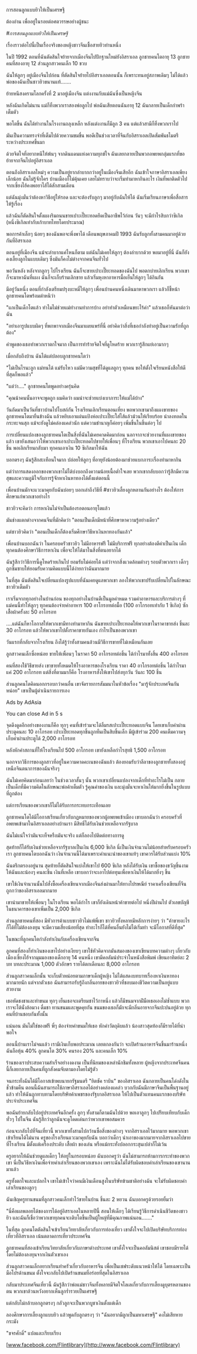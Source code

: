 
การสอนลูกแบบยิวให้เป็นเศรษฐี

ต้องอ่าน เพื่ออยู่ในรอยต่อศตวรรษอย่างผู้ชนะ

_#การสอนลูกแบบยิวให้เป็นเศรษฐี_

เรื่องราวต่อไปนี้เป็นเรื่องจริงของหญิงชาวจีนเชื้อสายยิวท่านหนึ่ง

ในปี 1992 ตอนที่ฉันตัดสินใจย้ายจากเมืองจีนไปปักฐานใหม่ยังอิสราเอล ลูกชายคนโตอายุ 13 ลูกชายคนที่สองอายุ 12 ส่วนลูกสาวคนเล็ก 10 ขวบ

ฉันให้ลูกๆ อยู่เมืองจีนไปก่อน ที่ตัดสินใจย้ายไปอิสราเอลตอนนั้น ก็เพราะทนอยู่สภาพเดิมๆ ไม่ได้แล้ว พ่อของฉันเป็นชาวยิวขนานแท้.......

ย้ายหนีสงครามโลกครั้งที่ 2 มาอยู่เมืองจีน แต่งงานกับแม่ฉันซึ่งเป็นหญิงจีน

หลังฉันเกิดไม่นาน แม่ก็ทิ้งพวกเราสองพ่อลูกไป พ่อฉันเสียตอนฉันอายุ 12 ฉันกลายเป็นเด็กกำพร้าเต็มตัว

พอโตขึ้น ฉันได้ทำงานในโรงงานถลุงเหล็ก หลังแต่งงานก็มีลูก 3 คน แต่แล้วสามีก็ทิ้งพวกเราไป

มันเป็นความทรงจำที่เต็มไปด้วยความขมขื่น พอดีเป็นช่วงเวลาที่จีนกับอิสราเอลเปิดสัมพันธไมตรีระหว่างประเทศขึ้นมา

ด้วยจิตใจที่อยากหนีให้พ้นๆ จากดินแดนแห่งความทุกข์ใจ ฉันเลยกลายเป็นพวกอพยพกลุ่มแรกที่ขอย้ายจากจีนไปอยู่อิสราเอล

ตอนถึงอิสราเอลใหม่ๆ ความเป็นอยู่ยากลำบากกว่าอยู่ในเมืองจีนเสียอีก ฉันเข้าใจภาษาอิสราเอลเพียงเล็กน้อย ฉันไม่รู้จักใคร บ้านเมืองก็ไม่คุ้นเคย เลยไม่ทราบว่าจะเริ่มทำมาหากินอะไร เงินที่พกติดตัวไปจากเซี่ยงไฮ้คงพอยาไส้ได้สักสามเดือน

แต่ฉันมุ่งมั่นว่าต้องหาวิธีอยู่ให้รอด และจะต้องรับลูกๆ มาอยู่กับฉันให้ได้ ฉันเริ่มเรียนภาษาเพื่อสื่อสารให้รู้เรื่อง

แล้วฉันก็ตัดสินใจตั้งแผงริมถนนขายเปาะเปี๊ยะทอดยึดเป็นอาชีพไว้ก่อน วันๆ จะมีกำไรสิบกว่าซิเกิล (หนึ่งซิเกิลเท่ากับเก้าบาทไทยโดยประมาณ)

พอการค้าเล็กๆ น้อยๆ ของฉันพอจะพึ่งพาได้ เดือนพฤษภาคมปี 1993 ฉันรับลูกทั้งสามคนมาอยู่ด้วยกันที่อิสราเอล

ตอนอยู่ที่เมืองจีน แม้จะลำบากแค่ไหนก็ตาม แต่ฉันไม่เคยให้ลูกๆ ต้องลำบากด้วย พอมาอยู่ที่นี่ ฉันก็ยังคงเลี้ยงลูกในแบบเดิมๆ ซึ่งมันก็คงไม่ต่างจากคนจีนทั่วไป

พอวันหลัง หลังจากลูกๆ ไปโรงเรียน ฉันก็จะขายเปาะเปี๊ยะทอดของฉันไป พอตกบ่ายเลิกเรียน พวกเขาก็จะมาหาฉันที่แผง ฉันก็จะเก็บร้านเลิกขาย แล้วเริ่มหุงหาอาหารมื้อเย็นให้ลูกๆ ได้กินกัน

มีอยู่วันหนึ่ง ตอนที่กำลังเตรียมปรุงบะหมี่ให้ลูกๆ เพื่อนบ้านคนหนึ่งเดินมาหาพวกเรา แล้วก็ชี้หน้าลูกชายคนโตพร้อมตำหนิว่า

"แกเป็นเด็กโตแล้ว ทำไมไม่ช่วยแม่ทำงานทำการบ้าง อย่าทำตัวเหมือนขยะไร้ค่า" แล้วเธอก็หันมาต่อว่าฉัน

"อย่าเอารูปแบบผิดๆ ที่พกพาจากเมืองจีนมาเผยแพร่ที่นี่ อย่าคิดว่าสิ่งที่เธอกำลังทำอยู่เป็นความรักที่ถูกต้อง"

คำพูดของเธอทำพวกเราตกใจมาก เป็นการทำร้ายจิตใจที่ดูโหดร้าย พวกเรารู้สึกแย่เอามากๆ

เมื่อกลับถึงบ้าน ฉันได้แต่ปลอบลูกชายคนโตว่า

"ไม่เป็นไรนะลูก แม่ทนได้ แม่รับไหว แม่มีความสุขที่ได้ดูแลลูกๆ ทุกคน ขอให้ตั้งใจเรียนหนังสือให้ดีที่สุดก็พอแล้ว”

"แต่ว่า...." ลูกชายคนโตพูดอย่างครุ่นคิด

"คุณน้าคนนั้นอาจจะพูดถูก ผมคิดว่า ผมน่าจะช่วยแบ่งเบาภาระให้แม่ได้บ้าง"

วันถัดมาเป็นวันที่ชาวบ้านไปโบสถ์กัน โรงเรียนเลิกเรียนตอนเที่ยง พอพวกเขามาถึงแผงขายของ ลูกชายคนโตมายืนข้างฉัน แล้วหยิบเอาแผ่นแป้งห่อเปาะเปี๊ยะใส่ไส้แล้วม้วนให้เรียบร้อย นำลงทอดในกระทะจนสุก แม้จะยังดูไม่คล่องแคล่วนัก แต่ความชำนาญก็ค่อยๆ เพิ่มขึ้นในชิ้นต่อๆ ไป

การเปลี่ยนแปลงของลูกชายคนโตเป็นสิ่งที่ฉันไม่เคยคาดคิดมาก่อน นอกจากจะช่วยงานที่แผงขายของแล้ว เขายังเสนอว่าให้พวกเขาเอาเปาะเปี๊ยะทอดไปขายให้เพื่อนๆ ที่โรงเรียน พวกเขาเอาไปคนละ 20 ชิ้น พอเลิกเรียนกลับมา ทุกคนเอาเงิน 10 ซิเกิลมาให้ฉัน

บอกตรงๆ ฉันรู้สึกสะเทือนใจมาก ปล่อยให้ลูกๆ ที่อายุยังน้อยต้องมาช่วยแบกภาระเรื่องทำมาหากิน

แต่ว่าการแสดงออกของพวกเขาไม่ได้บ่งบอกถึงความน้อยเนื้อต่ำใจเลย พวกเขากลับบอกว่ารู้สึกมีความสุขและความภูมิใจกับการรู้จักหาเงินหาทองได้ตั้งแต่ตอนนี้

เพื่อนบ้านมักจะแวะมาคุยกับฉันบ่อยๆ บอกเล่าถึงวิธีที่ #ชาวยิวเลี้ยงลูกหลานกันอย่างไร ต้องให้การศึกษาแก่พวกเขาอย่างไร

ชาวยิวจะคิดว่า การหาเงินไม่จำเป็นต้องรอตอนอายุโตแล้ว

มันช่างแตกต่างจากคนจีนที่มักคิดว่า "ตอนเป็นเด็กมีหน้าที่ศึกษาหาความรู้อย่างเดียว"

แต่ชาวยิวคิดว่า "ตอนเป็นเด็กก็ต้องเริ่มศึกษาวิธีหาเงินหาทองกันแล้ว"

เพื่อนบ้านบอกฉันว่า ในครอบครัวชาวยิว ไม่มีอาหารฟรี ไม่มีบริการฟรี ทุกอย่างต้องตีค่าเป็นเงิน เด็กทุกคนต้องศึกษาวิธีการหาเงิน เพื่อจะให้ได้มาในสิ่งที่ตนอยากได้

ฉันรู้สึกว่าวิธีการนี้ดูโหดร้ายเกินไป ยอมรับไม่ค่อยได้ แต่ว่าจากสิ่งแวดล้อมต่างๆ รอบตัวพวกเรา เด็กๆ ถูกซึมซาบให้ยอมรับความคิดแบบนี้ได้ง่ายกว่าฉันมากมาย

ในที่สุด ฉันตัดสินใจเปลี่ยนแปลงรูปแบบที่ฉันเคยดูแลพวกเขา ลองให้พวกเขาปรับเปลี่ยนไปในลักษณะชาวยิวเต็มตัว

เราเริ่มจากทุกอย่างในบ้านก่อน ของทุกอย่างในบ้านตีเป็นมูลค่าหมด รวมค่าอาหารและบริการต่างๆ ที่แม่คนนี้ทำให้ลูกๆ ทุกคนต้องจ่ายค่าอาหาร 100 อาโกรอทต่อมื้อ (100 อาโกรอทเท่ากับ 1 ซิเกิล) ซักเสื้อผ้าครั้งละ 50 อาโกรอท

....แต่ฉันก็หาโอกาสให้พวกเขามีทางทำมาหากิน ฉันขายเปาะเปี๊ยะทอดให้พวกเขาในราคาขายส่ง ชิ้นละ 30 อาโกรอท แล้วให้พวกเขาไปตั้งราคาขายกันเอง กำไรเป็นของพวกเขา

วันแรกที่กลับจากโรงเรียน ถึงได้รู้ว่าทั้งสามคนล้วนมีวิธีการขายที่ไม่เหมือนกันเลย

ลูกสาวคนเล็กซื่อหน่อย ขายให้เพื่อนๆ ในราคา 50 อาโกรอทต่อชิ้น ได้กำไรมาทั้งสิ้น 400 อาโกรอท

คนที่สองใช้วิธีขายส่ง เขาขายทั้งหมดให้โรงอาหารของโรงเรียน ราคา 40 อาโกรอทต่อชิ้น ได้กำไรมาแค่ 200 อาโกรอท แต่สิ่งที่ตามมาก็คือ โรงอาหารสั่งให้เขาไปส่งทุกวัน วันละ 100 ชิ้น

ส่วนลูกคนโตคิดนอกกรอบกว่าคนอื่น เขาจัดรายการสัมมนาในหัวข้อเรื่อง "มารู้จักประเทศจีนกันหน่อย" เขาเป็นผู้ดำเนินรายการเอง

Ads by AdAsia

You can close Ad in 5 s

จุดดึงดูดอีกอย่างของงานก็คือ ทุกๆ คนที่เข้าร่วมจะได้ลิ้มรสเปาะเปี๊ยะทอดแบบจีน โดยเขาเก็บค่าผ่านประตูคนละ 10 อาโกรอท เปาะเปี๊ยะทอดทุกชิ้นถูกหั่นเป็นสิบชิ้นเล็ก มีผู้เข้าร่วม 200 คนเต็มความจุ เก็บค่าผ่านประตูได้ 2,000 อาโกรอท

หลังหักค่าสถานที่ให้โรงเรียนไป 500 อาโกรอท เขายังเหลือกำไรสุทธิ 1,500 อาโกรอท

นอกจากวิธีการของลูกสาวที่อยู่ในความคาดคะเนของฉันแล้ว ต้องยอมรับว่าลีลาของลูกชายทั้งสองอยู่เหนือจินตนาการของฉันจริงๆ

ฉันไม่เคยคิดมาก่อนเลยว่า ในช่วงเวลาสั้นๆ นั้น พวกเขาเปลี่ยนแปลงจากเด็กที่ทำอะไรไม่เป็น กลายเป็นเด็กที่มีความคิดในลักษณะพ่อค้าเต็มตัว รู้คุณค่าของเงิน และมุ่งมั่นจะหาเงินให้มากยิ่งขึ้นในรูปแบบที่ถูกต้อง

แต่การเรียนของพวกเขาก็ไม่ได้รับการกระทบกระเทือนเลย

ลูกชายคนโตได้มีโอกาสเรียนเกี่ยวกับกฎหมายของพวกผู้อพยพเข้าเมือง เขาบอกฉันว่า ครอบครัวที่อพยพเข้ามาในอิสราเอลอย่างบ้านเรา มีสิทธิ์ได้รับเงินช่วยเหลือจากรัฐบาล

ฉันไม่แน่ใจว่ามันจะเท็จหรือมันจะจริง แต่ก็ลองไปติดต่อทางการดู

สุดท้ายก็ได้รับเงินช่วยเหลือจากรัฐบาลเป็นเงิน 6,000 ซิเกิล นี่เป็นเงินจำนวนไม่น้อยสำหรับครอบครัวเรา ลูกชายคนโตบอกฉันว่า เงินจำนวนนี้ได้มาเพราะคำแนะนำของเขาแท้ๆ เขาควรได้รับส่วนแบ่ง 10%

ฉันตรึกตรองอยู่นาน สุดท้ายก็ตัดสินใจแบ่งให้เขาไป 600 ซิเกิล หลังได้รับเงิน เขาซื้อของขวัญชิ้นงามให้ฉันและน้องๆ คนละชิ้น เงินที่เหลือ เขาบอกว่าจะเอาไปต่อทุนเพื่อหาเงินให้ได้มากยิ่งๆ ขึ้น

เขาใช้เงินจำนวนนั้นไปสั่งซื้อเครื่องเขียนจากเมืองจีนส่งผ่านมาให้ทางไปรษณีย์ ราคาเครื่องเขียนที่จีนถูกกว่าของอิสราเอลมากมาย

เขานำมาขายให้เพื่อนๆ ในโรงเรียน พอได้กำไร เขาก็ยังเดินหน้าค้าขายต่อไป หนึ่งปีผ่านไป ตัวเลขบัญชีในธนาคารของเขาเพิ่มเป็น 2,000 ซิเกิล

ส่วนลูกชายคนที่สอง มีหัวการค้าแบบชาวยิวไม่แพ้พี่เขา ชาวยิวทั้งหลายมีหลักการง่ายๆ ว่า "ค้าขายอะไรก็ได้ที่ไม่ต้องลงทุน จะมีความเสี่ยงน้อยที่สุด ทำอะไรก็ได้ที่คนอื่นยังไม่ได้เริ่มทำ จะมีโอกาสที่ดีที่สุด"

ในขณะที่ลูกคนโตกำลังทำเงินกับเครื่องเขียนจากจีน

ลูกคนที่สองก็ทำเงินของเขาไปอย่างเงียบๆ เขาใช้หัวคิดจากมันสมองของเขาเขียนบทความต่างๆ เกี่ยวกับเมืองเซี่ยงไฮ้จากมุมมองของเด็กอายุ 14 คนหนึ่ง เขามีคอลัมน์ประจำในหนังสือพิมพ์ เขียนอาทิตย์ละ 2 บท บทละประมาณ 1,000 ตัวอักษร รายได้ตกเดือนละ 8,000 อาโกรอท

ส่วนลูกสาวคนเล็กนั้น จะเก็บตัวหน่อยตามภาษาเด็กผู้หญิง ไม่ได้แสดงบทบาทเรื่องหาเงินหาทองมากมายนัก แต่จากตัวเธอ ฉันสามารถรับรู้ถึงกลิ่นอายของชาวยิวที่ชอบมองชีวิตความเป็นอยู่แบบสวยงาม

เธอหัดชงชาและทำขนม ทุกๆ เย็นเธอจะเตรียมชาไว้กาหนึ่ง แล้วก็มีขนมจากฝีมือเธอเองไม่ซ้ำแบบ พวกเราจะได้นั่งล้อมวง ดื่มชา ทานขนมและพูดคุยกัน ขนมของเธอก็มักจะมีกลิ่นอายจากจีนปะปนอยู่ด้วย ทุกคนที่บ้านชอบกันทั้งนั้น

แน่นอน มันไม่ใช่ของฟรี พี่ๆ ต้องจ่ายค่าขนมให้เธอ หักค่าวัตถุดิบแล้ว น้องสาวสุดท้องก็มีรายได้ที่น่าพอใจ

ตอนนี้บ้านเราไม่จนแล้ว เรามีเงินเก็บพอประมาณ เลยตกลงกันว่า จะเปิดร้านอาหารจีนขึ้นมาร้านหนึ่ง ฉันถือหุ้น 40% ลูกคนโต 30% คนรอง 20% และคนเล็ก 10%

ร้านของเราประสบความสำเร็จอย่างงดงาม เป็นที่นิยมของเหล่านักชิมทั้งหลาย ผู้หญิงจากประเทศจีนคนนี้ก็เลยกลายเป็นคนที่ถูกสังคมจับตามองโดยไม่รู้ตัว

จนกระทั่งฉันได้มีโอกาสเข้าพบนายกรัฐมนตรี "ยิตซัค ราบิน" ของอิสราเอล ฉันกลายเป็นคนโด่งดังในชั่วข้ามคืน ตอนนี้ฉันสามารถใช้ภาษาอิสราเอลได้อย่างคล่องแคล่ว บวกกับฉันมีภาษาจีนเป็นพื้นฐานอยู่แล้ว ทำให้ฉันถูกทาบทามโดยบริษัทค้าเพชรของรัฐบาลอิสราเอล ให้ไปเป็นตัวแทนคนแรกของบริษัทประจำประเทศจีน

พอฉันย้ายกลับไปอยู่ประเทศจีนอีกครั้ง ลูกๆ ทั้งสามก็ตามฉันไปด้วย พอเอาลูกๆ ไปเปรียบเทียบกับเด็กทั่วๆ ไปในจีน ฉันรู้สึกว่าลูกฉันจะดูโดดเด่นกว่าพวกเขาพอสมควร

ก่อนจะกลับไปที่จีนเที่ยวนี้ พวกเขาทั้งสามไปกว้านซื้อสิ่งของต่างๆ จากอิสราเอลไว้มากมาย พอพวกเขาเข้าเรียนได้ไม่นาน ครูของโรงเรียนแวะมาคุยกับฉัน บอกว่าเด็กๆ นำเอาของมากมายจากอิสราเอลไปขายที่โรงเรียน มีตั้งแต่เครื่องประดับ เสื้อผ้า ของเล่น หรือแม้กระทั่งปลอกกระสุนเปล่าก็ไม่เว้น

ครูอยากให้ฉันช่วยดูแลเด็กๆ ให้อยู่ในกรอบหน่อย ฉันบอกครูว่า ฉันไม่สามารถห้ามการกระทำของพวกเขา นี่เป็นวิธีหาเงินเพื่อจ่ายค่าเล่าเรียนของพวกเขาเอง เพราะฉันไม่ได้รับผิดชอบค่าเล่าเรียนของเขานานมาแล้ว

ครูทั้งตกใจและแปลกใจ เขาไม่เข้าใจว่าคนมีเงินเดือนสูงในบริษัทข้ามชาติอย่างฉัน จะไม่รับผิดชอบค่าเล่าเรียนของลูกๆ

ฉันเชิญครูทานขนมที่ลูกสาวคนเล็กทำไว้ขายในบ้าน ชิ้นละ 2 หยวน ฉันบอกครูด้วยรอยยิ้มว่า

"นี่คือผลพลอยได้ของการได้อยู่อิสราเอลในหลายปีนี้ สอนให้เด็กๆ ได้เรียนรู้วิธีการดำเนินชีวิตของชาวยิว และฉันก็เชื่อว่าพวกเขาทุกคนจะเติบโตขึ้นเป็นผู้ใหญ่ที่มีคุณภาพแน่นอน......."

ในที่สุด ลูกคนโตตัดสินใจเข้าเรียนวิทยาลัยเกี่ยวกับการท่องเที่ยว เขาตั้งใจจะไปเปิดบริษัทบริการท่องเที่ยวที่อิสราเอล เน้นตลาดการเที่ยวประเทศจีน

ลูกชายคนที่สองเข้าเรียนวิทยาลัยเกี่ยวกับภาษาต่างประเทศ เขาตั้งใจจะเป็นคอลัมนิสต์ เขาชอบมีรายได้โดยไม่ต้องลงทุนจากเงินตัวเขาเอง

ส่วนลูกสาวคนเล็กอยากเรียนทำครัวเกี่ยวกับอาหารจีน เพื่อเป็นเชฟระดับแนวหน้าให้ได้ โดยเฉพาะเป็นมือโปรด้านขนม ตั้งใจจะกลับไปเปิดร้านขนมที่อร่อยที่สุดในอิสราเอล

กลับมาประเทศจีนเที่ยวนี้ ฉันรู้สึกว่าพ่อแม่ชาวจีนทั้งหลายมีจิตใจโลเลเกี่ยวกับการเลี้ยงดูบุตรหลานของตน พวกเขาล้วนหวังอยากเห็นลูกร่ำรวยเป็นเศรษฐี

แต่กลับไม่กล้าบอกลูกตรงๆ กลัวลูกจะเป็นพวกบูชาเงินตั้งแต่เด็ก

ลองศึกษาการเลี้ยงลูกแบบยิว แล้วพูดกับลูกตรงๆ ว่า "ฉันอยากมีลูกเป็นมหาเศรษฐี" คงไม่เสียหายกระมัง

"ขจรศักดิ์" แปลและเรียบเรียง

[www.facebook.com/Flintlibrary](http://www.facebook.com/Flintlibrary)
<!--stackedit_data:
eyJoaXN0b3J5IjpbNTkzMzAwODgxXX0=
-->